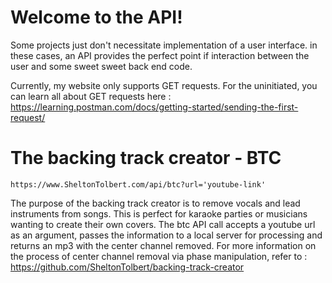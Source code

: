 
# Welcome to the API!

Some projects just don't necessitate implementation of a user interface. in these cases, an API provides the perfect point if interaction between the user and some sweet sweet back end code.

Currently, my website only supports GET requests. For the uninitiated, you can learn all about GET requests here : https://learning.postman.com/docs/getting-started/sending-the-first-request/



# The backing track creator - BTC 
```
https://www.SheltonTolbert.com/api/btc?url='youtube-link'
```
The purpose of the backing track creator is to remove vocals and lead instruments from songs. This is perfect for karaoke parties or musicians wanting to create their own covers. 
The btc API call accepts a youtube url as an argument, passes the information to a local server for processing and returns an mp3 with the center channel removed. 
For more information on the process of center channel removal via phase manipulation, refer to : https://github.com/SheltonTolbert/backing-track-creator 
